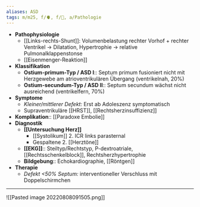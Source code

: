 ```yaml
---
aliases: ASD
tags: m/m25, f/🫀, f/🦄, a/Pathologie
---
```

- **Pathophysiologie** 
	- [[Links-rechts-Shunt]]: Volumenbelastung rechter Vorhof + rechter Ventrikel → Dilatation, Hypertrophie → relative Pulmonalklappenstonse
	- [[Eisenmenger-Reaktion]]
- **Klassifikation**
	- **Ostium-primum-Typ / ASD I**:: Septum primum fusioniert nicht mit Herzgewebe am atrioventrikulären Übergang (ventrikelnah, 20%)
	- **Ostium-secundum-Typ / ASD II**:: Septum secundum wächst nicht ausreichend (ventrikelfern, 70%)
- **Symptome**
	- *Kleiner/mittlerer Defekt:* Erst ab Adoleszenz symptomatisch
	- Supraventrikuläre [[HRST]], [[Rechtsherzinsuffizienz]]
- **Komplikation**:: [[Paradoxe Embolie]]
- **Diagnostik**
	- **[[Untersuchung Herz]]**
		- [[Systolikum]] 2. ICR links parasternal
		- Gespaltene 2. [[Herztöne]]
	- **[[EKG]]**:: Steiltyp/Rechtstyp, P-dextroatriale, [[Rechtsschenkelblock]], Rechtsherzhypertrophie
	- **Bildgebung**:: Echokardiographie, [[Röntgen]]
- **Therapie**
	- *Defekt <50% Septum:* interventioneller Verschluss mit Doppelschirmchen
---
![[Pasted image 20220808091505.png]]